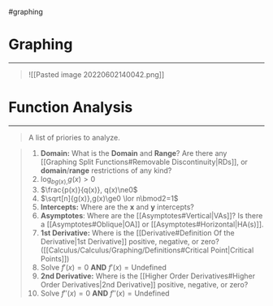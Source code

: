 #graphing 
# Graphing
---
> ![[Pasted image 20220602140042.png]]

# Function Analysis
---
> A list of priories to analyze.

> 1. **Domain:** What is the **Domain** and **Range**? Are there any [[Graphing Split Functions#Removable Discontinuity|RDs]], or **domain**/**range** restrictions of any kind?
> 	1. $\log_{b{g(x)},}g(x)>0$
> 	2. $\frac{p(x)}{q(x)}, q(x)\ne0$
> 	3. $\sqrt[n]{g(x)},g(x)\ge0 \lor n\bmod2=1$    
> 2. **Intercepts:** Where are the **x** and **y** intercepts?
> 3. **Asymptotes**: Where are the [[Asymptotes#Vertical|VAs]]? Is there a [[Asymptotes#Oblique|OA]] or [[Asymptotes#Horizontal|HA(s)]].
> 4. **1st Derivative:** Where is the [[Derivative#Definition Of the Derivative|1st Derivative]] positive, negative, or zero? ([[Calculus/Calculus/Graphing/Definitions#Critical Point|Critical Points]])
> 	1. Solve $f'(x)=0$ **AND** $f'(x)= \text{Undefined}$ 
> 5. **2nd Derivative:** Where is the [[Higher Order Derivatives#Higher Order Derivatives|2nd Derivative]] positive, negative, or zero?
> 	1. Solve $f''(x)=0$ **AND** $f''(x)=\text{Undefined}$ 
